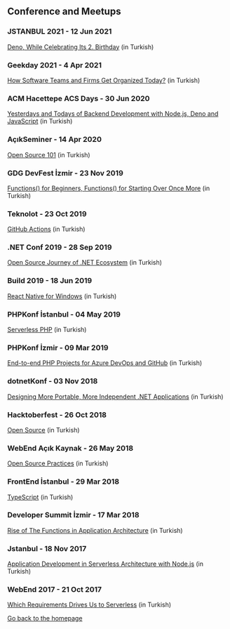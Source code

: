 ## Conference and Meetups

### JSTANBUL 2021 - 12 Jun 2021
[Deno, While Celebrating Its 2. Birthday](https://speakerdeck.com/eser/2-yasina-girerken-deno) (in Turkish)

### Geekday 2021 - 4 Apr 2021
[How Software Teams and Firms Get Organized Today?](https://speakerdeck.com/eser/gunumuzde-yazilim-ekipleri-ve-firmalari-nasil-organize-oluyor) (in Turkish)

### ACM Hacettepe ACS Days - 30 Jun 2020
[Yesterdays and Todays of Backend Development with Node.js, Deno and JavaScript](https://speakerdeck.com/eser/node-dot-js-deno-ve-javascript-ile-backend-gelistirmenin-dunu-ve-bugunu) (in Turkish)

### AçıkSeminer - 14 Apr 2020
[Open Source 101](https://speakerdeck.com/eser/acik-kaynak-101-acikseminer) (in Turkish)

### GDG DevFest İzmir - 23 Nov 2019
[Functions() for Beginners, Functions() for Starting Over Once More](https://speakerdeck.com/eser/yeni-baslayanlar-icin-fonksiyonlar-yeniden-baslamak-icin-fonksiyonlar) (in Turkish)

### Teknolot - 23 Oct 2019
[GitHub Actions](https://speakerdeck.com/eser/github-actions) (in Turkish)

### .NET Conf 2019 - 28 Sep 2019
[Open Source Journey of .NET Ecosystem](https://speakerdeck.com/eser/dot-net-ekosisteminin-acik-kaynak-yolculugu-ve-bugunu) (in Turkish)

### Build 2019 - 18 Jun 2019
[React Native for Windows](https://speakerdeck.com/eser/react-native-for-windows) (in Turkish)

### PHPKonf İstanbul - 04 May 2019
[Serverless PHP](https://speakerdeck.com/eser/serverless-php) (in Turkish)

### PHPKonf İzmir - 09 Mar 2019
[End-to-end PHP Projects for Azure DevOps and GitHub](https://speakerdeck.com/eser/azure-devops-ve-github-ile-uctan-uca-php-projeleri) (in Turkish)

### dotnetKonf - 03 Nov 2018
[Designing More Portable, More Independent .NET Applications](https://speakerdeck.com/eser/daha-tasinabilir-daha-bagimsiz-net-uygulamalari-tasarlamak) (in Turkish)

### Hacktoberfest - 26 Oct 2018
[Open Source](https://speakerdeck.com/eser/acik-kaynak) (in Turkish)

### WebEnd Açık Kaynak - 26 May 2018
[Open Source Practices](https://speakerdeck.com/eser/acik-kaynak-pratikleri) (in Turkish)

### FrontEnd İstanbul - 29 Mar 2018
[TypeScript](https://speakerdeck.com/eser/typescript) (in Turkish)

### Developer Summit İzmir - 17 Mar 2018
[Rise of The Functions in Application Architecture](https://speakerdeck.com/eser/uygulama-mimarisinde-fonksiyonlarin-yukselisi) (in Turkish)

### Jstanbul - 18 Nov 2017
[Application Development in Serverless Architecture with Node.js](https://speakerdeck.com/eser/node-dot-js-ile-serverless-mimaride-gelistirme-yapmak) (in Turkish)

### WebEnd 2017 - 21 Oct 2017
[Which Requirements Drives Us to Serverless](https://speakerdeck.com/eser/hangi-ihtiyaclarla-serverlessa-yoneldik) (in Turkish)


[Go back to the homepage](../../README.md)
